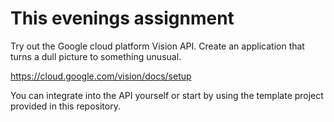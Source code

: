 # This evenings assignment

Try out the Google cloud platform Vision API. Create an application that turns a dull picture to something unusual.

https://cloud.google.com/vision/docs/setup

You can integrate into the API yourself or start by using the template project provided in this repository.